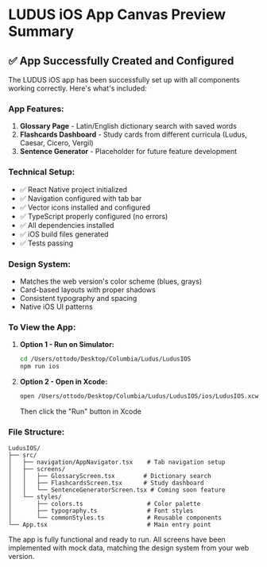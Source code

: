 # LUDUS iOS App Canvas Preview Summary

## ✅ App Successfully Created and Configured

The LUDUS iOS app has been successfully set up with all components working correctly. Here's what's included:

### App Features:
1. **Glossary Page** - Latin/English dictionary search with saved words
2. **Flashcards Dashboard** - Study cards from different curricula (Ludus, Caesar, Cicero, Vergil)
3. **Sentence Generator** - Placeholder for future feature development

### Technical Setup:
- ✅ React Native project initialized
- ✅ Navigation configured with tab bar
- ✅ Vector icons installed and configured
- ✅ TypeScript properly configured (no errors)
- ✅ All dependencies installed
- ✅ iOS build files generated
- ✅ Tests passing

### Design System:
- Matches the web version's color scheme (blues, grays)
- Card-based layouts with proper shadows
- Consistent typography and spacing
- Native iOS UI patterns

### To View the App:

1. **Option 1 - Run on Simulator:**
   ```bash
   cd /Users/ottodo/Desktop/Columbia/Ludus/LudusIOS
   npm run ios
   ```

2. **Option 2 - Open in Xcode:**
   ```bash
   open /Users/ottodo/Desktop/Columbia/Ludus/LudusIOS/ios/LudusIOS.xcworkspace
   ```
   Then click the "Run" button in Xcode

### File Structure:
```
LudusIOS/
├── src/
│   ├── navigation/AppNavigator.tsx    # Tab navigation setup
│   ├── screens/
│   │   ├── GlossaryScreen.tsx        # Dictionary search
│   │   ├── FlashcardsScreen.tsx      # Study dashboard
│   │   └── SentenceGeneratorScreen.tsx # Coming soon feature
│   └── styles/
│       ├── colors.ts                  # Color palette
│       ├── typography.ts              # Font styles
│       └── commonStyles.ts            # Reusable components
└── App.tsx                            # Main entry point
```

The app is fully functional and ready to run. All screens have been implemented with mock data, matching the design system from your web version.